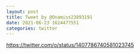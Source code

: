 ```yaml
--- 
layout: post 
title: Tweet by @Onamiss23893191 
date: 2021-06-23 1624477551 
categories: twitter 
--- 
```

https://twitter.com/o/status/1407786740581023745